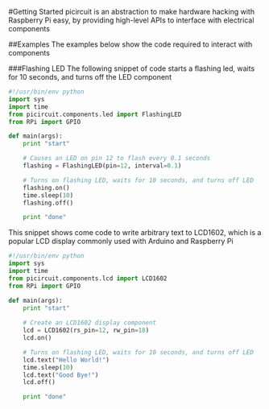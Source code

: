 #Getting Started
picircuit is an abstraction to make hardware hacking with Raspberry Pi easy, by providing high-level APIs to interface with electrical components

##Examples
The examples below show the code required to interact with components

###Flashing LED
The following snippet of code starts a flashing led, waits for 10 seconds, and turns off the LED component

```python
#!/usr/bin/env python
import sys
import time
from picircuit.components.led import FlashingLED
from RPi import GPIO

def main(args):
    print "start"

    # Causes an LED on pin 12 to flash every 0.1 seconds
    flashing = FlashingLED(pin=12, interval=0.1)

    # Turns on flashing LED, waits for 10 seconds, and turns off LED
    flashing.on()
    time.sleep(10)
    flashing.off()

    print "done"
```

This snippet shows come code to write arbitrary text to LCD1602, which is a popular LCD display commonly used with Arduino and Raspberry Pi

```python
#!/usr/bin/env python
import sys
import time
from picircuit.components.lcd import LCD1602
from RPi import GPIO

def main(args):
    print "start"
    
    # Create an LCD1602 display component
    lcd = LCD1602(rs_pin=12, rw_pin=18)
    lcd.on()

    # Turns on flashing LED, waits for 10 seconds, and turns off LED
    lcd.text("Hello World!")
    time.sleep(10)
    lcd.text("Good Bye!")
    lcd.off()

    print "done"
```
